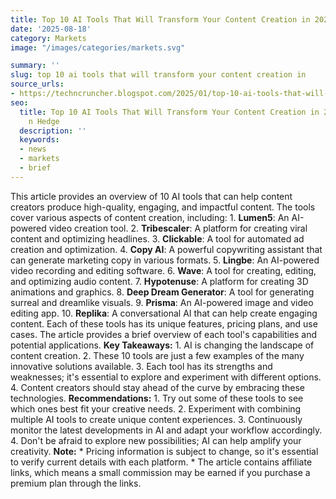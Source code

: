 ```yaml
---
title: Top 10 AI Tools That Will Transform Your Content Creation in 2025
date: '2025-08-18'
category: Marketsimage: "/images/categories/markets.svg"

summary: ''
slug: top 10 ai tools that will transform your content creation in
source_urls:
- https://techncruncher.blogspot.com/2025/01/top-10-ai-tools-that-will-transform.html
seo:
  title: Top 10 AI Tools That Will Transform Your Content Creation in 2025 | Hash
    n Hedge
  description: ''
  keywords:
  - news
  - markets
  - brief
---
```


This article provides an overview of 10 AI tools that can help content creators produce high-quality, engaging, and impactful content. The tools cover various aspects of content creation, including:  1. **Lumen5**: An AI-powered video creation tool. 2. **Tribescaler**: A platform for creating viral content and optimizing headlines. 3. **Clickable**: A tool for automated ad creation and optimization. 4. **Copy AI**: A powerful copywriting assistant that can generate marketing copy in various formats. 5. **Lingbe**: An AI-powered video recording and editing software. 6. **Wave**: A tool for creating, editing, and optimizing audio content. 7. **Hypotenuse**: A platform for creating 3D animations and graphics. 8. **Deep Dream Generator**: A tool for generating surreal and dreamlike visuals. 9. **Prisma**: An AI-powered image and video editing app. 10. **Replika**: A conversational AI that can help create engaging content.  Each of these tools has its unique features, pricing plans, and use cases. The article provides a brief overview of each tool's capabilities and potential applications.  **Key Takeaways:**  1. AI is changing the landscape of content creation. 2. These 10 tools are just a few examples of the many innovative solutions available. 3. Each tool has its strengths and weaknesses; it's essential to explore and experiment with different options. 4. Content creators should stay ahead of the curve by embracing these technologies.  **Recommendations:**  1. Try out some of these tools to see which ones best fit your creative needs. 2. Experiment with combining multiple AI tools to create unique content experiences. 3. Continuously monitor the latest developments in AI and adapt your workflow accordingly. 4. Don't be afraid to explore new possibilities; AI can help amplify your creativity.  **Note:**  * Pricing information is subject to change, so it's essential to verify current details with each platform. * The article contains affiliate links, which means a small commission may be earned if you purchase a premium plan through the links. 
